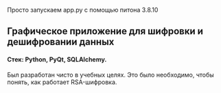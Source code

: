 Просто запускаем app.py с помощью питона 3.8.10

## **Графическое приложение** для шифровки и дешифровании данных
   #### Стек: Python, PyQt, SQLAlchemy.
   Был разработан чисто в учебных целях. Это было необходимо, чтобы понять, как работает RSA-шифровка.
